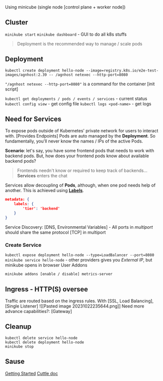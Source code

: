 Using minicube (single node [control plane + worker node])
## Cluster
`minikube start`
`minikube dashboard` - GUI to do all k8s stuffs

> Deployment is the recommended way to manage / scale pods
## Deployment
`kubectl create deployment hello-node --image=registry.k8s.io/e2e-test-images/agnhost:2.39 -- /agnhost netexec --http-port=8080`

`"/agnhost netexec --http-port=8080"` is a command for the container [init script]

`kubectl get deployments / pods / events / services` - current status
`kubectl config view` - get config file 
`kubectl logs <pod-name>` - get logs

## Need for Services
To expose pods outside of Kubernetes' private network for users to interact with. [Provides Endpoints]
Pods are auto managed by the **Deployment**. So fundamentally, you'll never know the names / IPs of the active Pods. 

**Scenario**: let's say, you have some frontend pods that needs to work with backend pods. But, how does your frontend pods know about available backend pods?
> Frontends needn't know or required to keep track of backends...
> **Services** enters the chat

Services allow decoupling of **Pods**, although, when one pod needs help of another. This is achieved using [**Labels**](https://kubernetes.io/docs/concepts/overview/working-with-objects/labels/#motivation).
```json
metadata: {
	labels: {
		'tier': 'backend'
	}
}
```
Service Discovery: [DNS, Environmental Variables] - All ports in *multiport* should share the same protocol [TCP] in multiport

### Create Service
`kubectl expose deployment hello-node --type=LoadBalancer --port=8080`
`minikube service hello-node` - other providers gives you *External IP*, but minikube opens in browser
User Addons
```shell
minikube addons [enable / disable] metrics-server

```
## Ingress - HTTP(S) oversee
Traffic are routed based on the ingress rules. With [SSL, Load Balancing],  [Single Listener]
![[Pasted image 20231022235644.png]]
Need more advance capabilities?: [Gateway]
## Cleanup
```shell
kubectl delete service hello-node
kubectl delete deployment hello-node
minikube stop
```
## Sause
[Getting Started](https://kubernetes.io/docs/tutorials/hello-minikube/)
[Cuttle doc](https://kubernetes.io/docs/reference/kubectl/)
